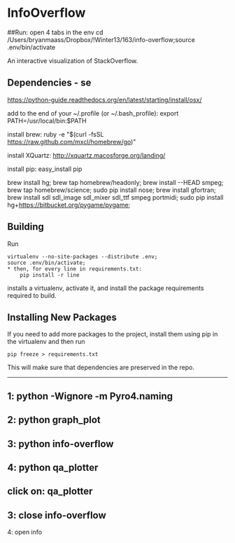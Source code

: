 InfoOverflow
============

##Run:
open 4 tabs in the env
cd /Users/bryanmaass/Dropbox/\!Winter13/163/info-overflow;source .env/bin/activate


An interactive visualization of StackOverflow.

## Dependencies - se




https://python-guide.readthedocs.org/en/latest/starting/install/osx/

add to the end of your ~/.profile (or ~/.bash_profile):
export PATH=/usr/local/bin:$PATH

install brew:
ruby -e "$(curl -fsSL https://raw.github.com/mxcl/homebrew/go)"

install XQuartz:
http://xquartz.macosforge.org/landing/

install pip:
easy_install pip


brew install hg;
brew tap homebrew/headonly;
brew install --HEAD smpeg;
brew tap homebrew/science;
sudo pip install nose;
brew install gfortran;
brew install sdl sdl_image sdl_mixer sdl_ttf smpeg portmidi;
sudo pip install hg+https://bitbucket.org/pygame/pygame;




## Building
Run

    virtualenv --no-site-packages --distribute .env;
    source .env/bin/activate;
    * then, for every line in requirements.txt:
	    pip install -r line
    
installs a virtualenv, activate it, and install the package requirements required to build.

## Installing New Packages
If you need to add more packages to the project, install them using pip in the virtualenv and then run

    pip freeze > requirements.txt

This will make sure that dependencies are preserved in the repo.

-----
1:
python -Wignore -m Pyro4.naming
----
2:
python graph_plot
-----
3:
python info-overflow
-----
4:
python qa_plotter
-----
click on: qa_plotter
-----
3:
close info-overflow
-----
4:
open info
